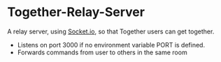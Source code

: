 # Together-Relay-Server

A relay server, using [Socket.io](http://socket.io/), so that Together users can get together.

  * Listens on port 3000 if no environment variable PORT is defined.
  * Forwards commands from user to others in the same room
